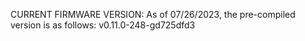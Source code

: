 CURRENT FIRMWARE VERSION:
As of 07/26/2023, the pre-compiled version is as follows:
v0.11.0-248-gd725dfd3

